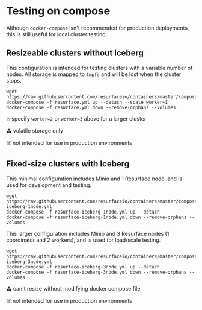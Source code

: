 # Testing on compose

Although `docker-compose` isn't recommended for production deployments, this is still useful for local cluster testing.

## Resizeable clusters without Iceberg

This configuration is intended for testing clusters with a variable number of nodes. All storage is mapped to `tmpfs` and will be lost when the cluster stops.

```
wget https://raw.githubusercontent.com/resurfaceio/containers/master/compose/resurface.yml
docker-compose -f resurface.yml up --detach --scale worker=1
docker-compose -f resurface.yml down --remove-orphans --volumes
```

🔥 specify `worker=2` or `worker=3` above for a larger cluster

⚠️ volatile storage only

☠️ not intended for use in production environments

## Fixed-size clusters with Iceberg

This minimal configuration includes Minio and 1 Resurface node, and is used for development and testing.
```
wget https://raw.githubusercontent.com/resurfaceio/containers/master/compose/resurface-iceberg-1node.yml
docker-compose -f resurface-iceberg-1node.yml up --detach
docker-compose -f resurface-iceberg-1node.yml down --remove-orphans --volumes
```

This larger configuration includes Minio and 3 Resurface nodes (1 coordinator and 2 workers), and is used for load/scale testing.

```
wget https://raw.githubusercontent.com/resurfaceio/containers/master/compose/resurface-iceberg-3node.yml
docker-compose -f resurface-iceberg-3node.yml up --detach
docker-compose -f resurface-iceberg-3node.yml down --remove-orphans --volumes
```

⚠️ can't resize without modifying docker compose file

☠️ not intended for use in production environments
